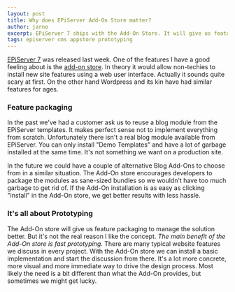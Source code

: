 ```yaml
---
layout: post
title: Why does EPiServer Add-On Store matter?
author: jarno
excerpt: EPiServer 7 ships with the Add-On Store. It will give us feature packaging to manage the solution better. But it's not the real reason I like the concept.
tags: episerver cms appstore prototyping
---
```

[EPiServer 7](http://www.episerver.com) was released last week. One of the features I have a good feeling about is the [add-on store](http://www.episerver.com/Products/EPiServer-7-CMS/CMS-functions/). In theory it would allow non-techies to install new site features using a web user interface. Actually it sounds quite scary at first. On the other hand Wordpress and its kin have had similar features for ages.

### Feature packaging ###
In the past we've had a customer ask us to reuse a blog module from the EPiServer templates. It makes perfect sense not to implement everything from scratch. Unfortunately there isn't a real blog module available from EPiServer. You can only install "Demo Templates" and have a lot of garbage installed at the same time. It's not something we want on a production site.

In the future we could have a couple of alternative Blog Add-Ons to choose from in a similar situation. The Add-On store encourages developers to package the modules as sane-sized bundles so we wouldn't have too much garbage to get rid of. If the Add-On installation is as easy as clicking "install" in the Add-On store, we get better results with less hassle.

### It's all about Prototyping ###
The Add-On store will give us feature packaging to manage the solution better. But it's not the real reason I like the concept. *The main benefit of the Add-On store is fast prototyping.* There are many typical website features we discuss in every project. With the Add-On store we can install a basic implementation and start the discussion from there. It's a lot more concrete, more visual and more immediate way to drive the design process. Most likely the need is a bit different than what the Add-On provides, but sometimes we might get lucky.
